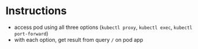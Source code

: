 # Instructions

- access pod using all three options (`kubectl proxy`, `kubectl exec`, `kubectl port-forward`)
- with each option, get result from query `/` on pod app